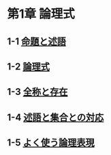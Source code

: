 # 第1章 論理式
## 1-1 [命題と述語](https://github.com/thetaru/memorandum/tree/master/Math/summary/ISBN978-4-627-07801-7/1/1)
## 1-2 [論理式](https://github.com/thetaru/memorandum/tree/master/Math/summary/ISBN978-4-627-07801-7/1/2)
## 1-3 [全称と存在](https://github.com/thetaru/memorandum/tree/master/Math/summary/ISBN978-4-627-07801-7/1/3)
## 1-4 [述語と集合との対応](https://github.com/thetaru/memorandum/tree/master/Math/summary/ISBN978-4-627-07801-7/1/4)
## 1-5 [よく使う論理表現](https://github.com/thetaru/memorandum/tree/master/Math/summary/ISBN978-4-627-07801-7/1/5)
